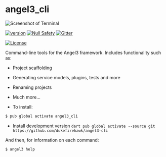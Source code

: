 # angel3_cli

![Screenshot of Terminal](screenshots/screenshot.png)

[![version](https://img.shields.io/badge/pub-v3.0.-brightgreen)](https://pub.dartlang.org/angel3-cli)
[![Null Safety](https://img.shields.io/badge/null-safety-brightgreen)](https://dart.dev/null-safety)
[![Gitter](https://img.shields.io/gitter/room/angel_dart/discussion)](https://gitter.im/angel_dart/discussion)

[![License](https://img.shields.io/github/license/dukefirehawk/angel)](https://github.com/dukefirehawk/angel3-cli/blob/master/LICENSE)


Command-line tools for the Angel3 framework.
Includes functionality such as:
* Project scaffolding
* Generating service models, plugins, tests and more
* Renaming projects
* Much more...

* To install:

```bash
$ pub global activate angel3_cli
```

* Install development version
`dart pub global activate --source git https://github.com/dukefirehawk/angel3-cli`

And then, for information on each command:

```bash
$ angel3 help
```
